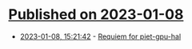 # [Published on 2023-01-08](index.md)

* [2023-01-08, 15:21:42](https://news.ycombinator.com/item?id=34299797) - [Requiem for piet-gpu-hal](https://raphlinus.github.io/rust/gpu/2023/01/07/requiem-piet-gpu-hal.html)
